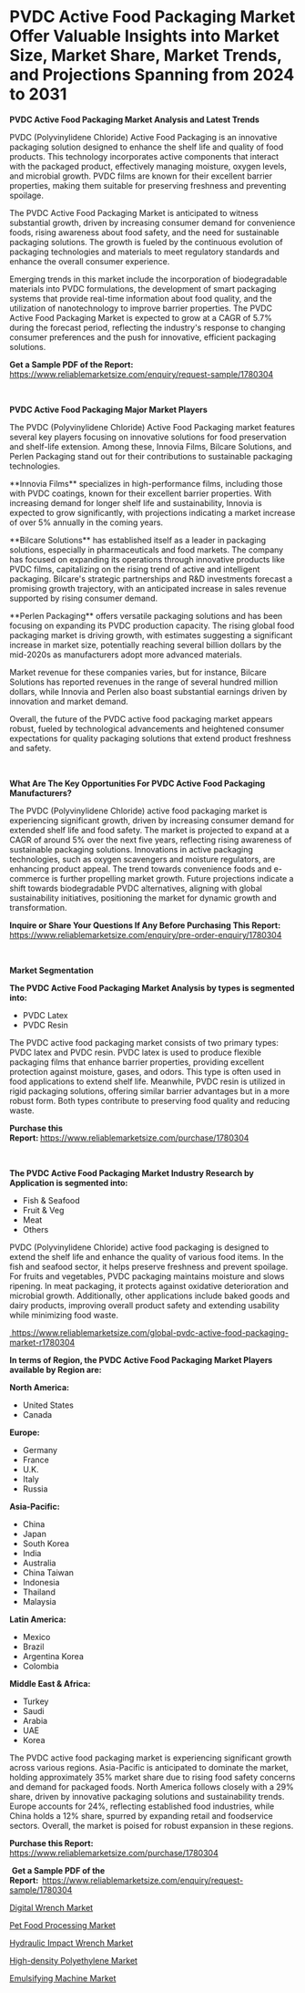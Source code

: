 <p><h1>PVDC Active Food Packaging Market Offer Valuable Insights into Market Size, Market Share, Market Trends, and Projections Spanning from 2024 to 2031</h1></p><p><strong>PVDC Active Food Packaging Market Analysis and Latest Trends</strong></p>
<p><p>PVDC (Polyvinylidene Chloride) Active Food Packaging is an innovative packaging solution designed to enhance the shelf life and quality of food products. This technology incorporates active components that interact with the packaged product, effectively managing moisture, oxygen levels, and microbial growth. PVDC films are known for their excellent barrier properties, making them suitable for preserving freshness and preventing spoilage.</p><p>The PVDC Active Food Packaging Market is anticipated to witness substantial growth, driven by increasing consumer demand for convenience foods, rising awareness about food safety, and the need for sustainable packaging solutions. The growth is fueled by the continuous evolution of packaging technologies and materials to meet regulatory standards and enhance the overall consumer experience.</p><p>Emerging trends in this market include the incorporation of biodegradable materials into PVDC formulations, the development of smart packaging systems that provide real-time information about food quality, and the utilization of nanotechnology to improve barrier properties. The PVDC Active Food Packaging Market is expected to grow at a CAGR of 5.7% during the forecast period, reflecting the industry's response to changing consumer preferences and the push for innovative, efficient packaging solutions.</p></p>
<p><strong>Get a Sample PDF of the Report:&nbsp;</strong> <a href="https://www.reliablemarketsize.com/enquiry/request-sample/1780304?utm_campaign=1872&utm_medium=2&utm_source=Github&utm_content=ia&utm_term=19122024&utm_id=pvdc-active-food-packaging">https://www.reliablemarketsize.com/enquiry/request-sample/1780304</a></p>
<p>&nbsp;</p>
<p><strong>PVDC Active Food Packaging Major Market Players</strong></p>
<p><p>The PVDC (Polyvinylidene Chloride) Active Food Packaging market features several key players focusing on innovative solutions for food preservation and shelf-life extension. Among these, Innovia Films, Bilcare Solutions, and Perlen Packaging stand out for their contributions to sustainable packaging technologies.</p><p>**Innovia Films** specializes in high-performance films, including those with PVDC coatings, known for their excellent barrier properties. With increasing demand for longer shelf life and sustainability, Innovia is expected to grow significantly, with projections indicating a market increase of over 5% annually in the coming years.</p><p>**Bilcare Solutions** has established itself as a leader in packaging solutions, especially in pharmaceuticals and food markets. The company has focused on expanding its operations through innovative products like PVDC films, capitalizing on the rising trend of active and intelligent packaging. Bilcare's strategic partnerships and R&D investments forecast a promising growth trajectory, with an anticipated increase in sales revenue supported by rising consumer demand.</p><p>**Perlen Packaging** offers versatile packaging solutions and has been focusing on expanding its PVDC production capacity. The rising global food packaging market is driving growth, with estimates suggesting a significant increase in market size, potentially reaching several billion dollars by the mid-2020s as manufacturers adopt more advanced materials.</p><p>Market revenue for these companies varies, but for instance, Bilcare Solutions has reported revenues in the range of several hundred million dollars, while Innovia and Perlen also boast substantial earnings driven by innovation and market demand.</p><p>Overall, the future of the PVDC active food packaging market appears robust, fueled by technological advancements and heightened consumer expectations for quality packaging solutions that extend product freshness and safety.</p></p>
<p>&nbsp;</p>
<p><strong>What Are The Key Opportunities For PVDC Active Food Packaging Manufacturers?</strong></p>
<p><p>The PVDC (Polyvinylidene Chloride) active food packaging market is experiencing significant growth, driven by increasing consumer demand for extended shelf life and food safety. The market is projected to expand at a CAGR of around 5% over the next five years, reflecting rising awareness of sustainable packaging solutions. Innovations in active packaging technologies, such as oxygen scavengers and moisture regulators, are enhancing product appeal. The trend towards convenience foods and e-commerce is further propelling market growth. Future projections indicate a shift towards biodegradable PVDC alternatives, aligning with global sustainability initiatives, positioning the market for dynamic growth and transformation.</p></p>
<p><strong>Inquire or Share Your Questions If Any Before Purchasing This Report:</strong> <a href="https://www.reliablemarketsize.com/enquiry/pre-order-enquiry/1780304?utm_campaign=1872&utm_medium=2&utm_source=Github&utm_content=ia&utm_term=19122024&utm_id=pvdc-active-food-packaging">https://www.reliablemarketsize.com/enquiry/pre-order-enquiry/1780304</a></p>
<p>&nbsp;</p>
<p><strong>Market Segmentation</strong></p>
<p><strong>The PVDC Active Food Packaging Market Analysis by types is segmented into:</strong></p>
<p><ul><li>PVDC Latex</li><li>PVDC Resin</li></ul></p>
<p><p>The PVDC active food packaging market consists of two primary types: PVDC latex and PVDC resin. PVDC latex is used to produce flexible packaging films that enhance barrier properties, providing excellent protection against moisture, gases, and odors. This type is often used in food applications to extend shelf life. Meanwhile, PVDC resin is utilized in rigid packaging solutions, offering similar barrier advantages but in a more robust form. Both types contribute to preserving food quality and reducing waste.</p></p>
<p><strong>Purchase this Report:&nbsp;</strong><a href="https://www.reliablemarketsize.com/purchase/1780304?utm_campaign=1872&utm_medium=2&utm_source=Github&utm_content=ia&utm_term=19122024&utm_id=pvdc-active-food-packaging">https://www.reliablemarketsize.com/purchase/1780304</a></p>
<p>&nbsp;</p>
<p><strong>The PVDC Active Food Packaging Market Industry Research by Application is segmented into:</strong></p>
<p><ul><li>Fish & Seafood</li><li>Fruit & Veg</li><li>Meat</li><li>Others</li></ul></p>
<p><p>PVDC (Polyvinylidene Chloride) active food packaging is designed to extend the shelf life and enhance the quality of various food items. In the fish and seafood sector, it helps preserve freshness and prevent spoilage. For fruits and vegetables, PVDC packaging maintains moisture and slows ripening. In meat packaging, it protects against oxidative deterioration and microbial growth. Additionally, other applications include baked goods and dairy products, improving overall product safety and extending usability while minimizing food waste.</p></p>
<p><a href="https://www.reliablemarketsize.com/global-pvdc-active-food-packaging-market-r1780304?utm_campaign=1872&utm_medium=2&utm_source=Github&utm_content=ia&utm_term=19122024&utm_id=pvdc-active-food-packaging">&nbsp;https://www.reliablemarketsize.com/global-pvdc-active-food-packaging-market-r1780304</a></p>
<p><strong>In terms of Region, the PVDC Active Food Packaging Market Players available by Region are:</strong></p>
<p>
    <p> <strong> North America: </strong>
        <ul>
            <li>United States</li>
            <li>Canada</li>
        </ul>
        </p> 
    <p> <strong> Europe: </strong>
        <ul>
            <li>Germany</li>
            <li>France</li>
            <li>U.K.</li>
            <li>Italy</li>
            <li>Russia</li>
        </ul>
        </p> 
    <p> <strong> Asia-Pacific: </strong>
        <ul>
            <li>China</li>
            <li>Japan</li>
            <li>South Korea</li>
            <li>India</li>
            <li>Australia</li>
            <li>China Taiwan</li>
            <li>Indonesia</li>
            <li>Thailand</li>
            <li>Malaysia</li>
        </ul>
        </p> 
    <p> <strong> Latin America: </strong>
        <ul>
            <li>Mexico</li>
            <li>Brazil</li>
            <li>Argentina Korea</li>
            <li>Colombia</li>
        </ul>
        </p> 
    <p> <strong> Middle East & Africa: </strong>
        <ul>
            <li>Turkey</li>
            <li>Saudi</li>
            <li>Arabia</li>
            <li>UAE</li>
            <li>Korea</li>
        </ul>
    </p>
    </p>
<p><p>The PVDC active food packaging market is experiencing significant growth across various regions. Asia-Pacific is anticipated to dominate the market, holding approximately 35% market share due to rising food safety concerns and demand for packaged foods. North America follows closely with a 29% share, driven by innovative packaging solutions and sustainability trends. Europe accounts for 24%, reflecting established food industries, while China holds a 12% share, spurred by expanding retail and foodservice sectors. Overall, the market is poised for robust expansion in these regions.</p></p>
<p><strong>Purchase this Report: </strong><a href="https://www.reliablemarketsize.com/purchase/1780304?utm_campaign=1872&utm_medium=2&utm_source=Github&utm_content=ia&utm_term=19122024&utm_id=pvdc-active-food-packaging">https://www.reliablemarketsize.com/purchase/1780304</a></p>
<p>&nbsp;<strong>Get a Sample PDF of the Report:&nbsp;&nbsp;</strong><a href="https://www.reliablemarketsize.com/enquiry/request-sample/1780304?utm_campaign=1872&utm_medium=2&utm_source=Github&utm_content=ia&utm_term=19122024&utm_id=pvdc-active-food-packaging">https://www.reliablemarketsize.com/enquiry/request-sample/1780304</a></p>
<p><strong></strong></p>
<p><p><a href="https://www.linkedin.com/pulse/digital-wrench-market-in-depth-report-size-share-strong-cagr-bbgwe?utm_campaign=1872&utm_medium=2&utm_source=Github&utm_content=ia&utm_term=19122024&utm_id=pvdc-active-food-packaging">Digital Wrench Market</a></p><p><a href="https://www.linkedin.com/pulse/comprehensive-analysis-global-pet-food-processing-market-2024-2031-q34ye?utm_campaign=1872&utm_medium=2&utm_source=Github&utm_content=ia&utm_term=19122024&utm_id=pvdc-active-food-packaging">Pet Food Processing Market</a></p><p><a href="https://www.linkedin.com/pulse/key-drivers-hydraulic-impact-wrench-market-expansion-2024-2031-2jhve?utm_campaign=1872&utm_medium=2&utm_source=Github&utm_content=ia&utm_term=19122024&utm_id=pvdc-active-food-packaging">Hydraulic Impact Wrench Market</a></p><p><a href="https://www.linkedin.com/pulse/competitive-landscape-analysis-high-density-polyethylene-4ks1c?utm_campaign=1872&utm_medium=2&utm_source=Github&utm_content=ia&utm_term=19122024&utm_id=pvdc-active-food-packaging">High-density Polyethylene Market</a></p><p><a href="https://www.linkedin.com/pulse/projected-revenue-demand-emulsifying-machine-market-55-cagr-w4kie?utm_campaign=1872&utm_medium=2&utm_source=Github&utm_content=ia&utm_term=19122024&utm_id=pvdc-active-food-packaging">Emulsifying Machine Market</a></p></p>